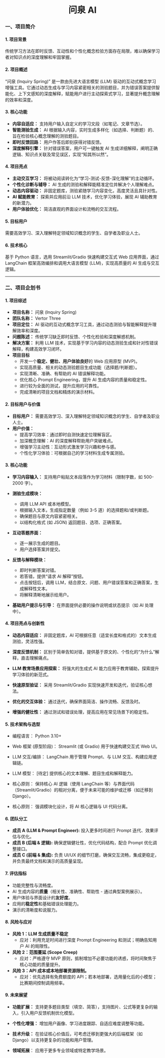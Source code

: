 <h1 align = "center">问泉 AI</h1>

### 一、项目简介

#### 1. 项目背景
传统学习方法在即时反馈、互动性和个性化概念检验方面存在局限，难以确保学习者对知识点的深度理解和牢固掌握。

#### 2. 项目概述
“问泉 (Inquiry Spring)” 是一款由先进大语言模型 (LLM) 驱动的互动式概念学习增强工具。它通过动态生成与学习内容紧密相关的测验题目，并为错误答案提供智能化、上下文感知的深度解释，赋能用户进行主动探索式学习，显著提升概念理解的效率和深度。

#### 3. 核心功能
* **内容自适应：** 支持用户输入自定义的学习文段（如笔记、文章节选）。
* **智能测验生成：** AI 根据输入内容，实时生成多样化（如选择、判断题）的、旨在检验核心概念理解的测验题目。
* **即时反馈回路：** 用户作答后即刻获得对错反馈。
* **深度解释引擎：** 针对错误答案，用户可一键触发 AI 生成详细解释，阐明正确逻辑、知识点关联及常见误区，实现“知其所以然”。

#### 4. 项目亮点
* **主动交互学习：** 将被动阅读转化为“学习-测试-反馈-深化理解”的主动循环。
* **个性化诊断与辅导：** AI 生成的测验和解释能精准定位并解决个人理解难点。
* **动态内容驱动：** 非固定题库，测验紧随学习内容变化，高度灵活且具针对性。
* **AI 赋能教育：** 探索并应用前沿 LLM 技术，优化学习体验，展现 AI 辅助教育的新潜力。
* **用户体验优化：** 简洁直观的界面设计和流畅的交互流程。

#### 5. 目标用户
需要高效学习、深入理解特定领域知识概念的学生、自学者及职业人士。

#### 6. 技术核心
基于 Python 语言，选用 Streamlit/Gradio 快速构建交互式 Web 应用界面，通过 LangChain 框架高效编排和调用大语言模型 (LLM)，实现高质量的 AI 生成与交互逻辑。

---

### 二、项目企划书

#### 1. 项目综述
*   **项目名称：** 问泉 (Inquiry Spring)
*   **团队名称：** Vertor Three
*   **项目定位：** AI 驱动的互动式概念学习工具，通过动态测验与智能解释提升理解效率和深度。
*   **问题陈述：** 传统学习缺乏即时反馈、个性化检验和深度解惑机制。
*   **解决方案：** 利用 LLM 技术，实现基于学习内容的动态测验生成和针对性错误解释，构建高效学习闭环。
*   **项目目标**
    * 开发一个**稳定、健壮、用户体验良好**的 Web 应用原型 (MVP)。
    * 实现高质量、相关的动态测验题目生成功能（选择题/判断题）。
    * 实现清晰、准确、有帮助的 AI 错误解释功能。
    * 优化核心 Prompt Engineering，提升 AI 生成内容的质量和稳定性。
    * 进行较为全面的测试，提升应用的可靠性。
    * 完成清晰的项目文档和精炼的演示材料。

#### 2. 目标用户与价值
*   **目标用户：** 需要高效学习、深入理解特定领域知识概念的学生、自学者及职业人士。
*   **用户价值：**
    - 提高学习效率：通过即时自测快速定位理解盲区。
    - 加深概念理解：AI 的深度解释帮助用户突破难点。
    - 增强学习主动性：互动形式激发学习兴趣和参与感。
    - 个性化学习体验：可根据自己的学习材料生成专属测验。


#### 3. 核心功能

- **学习内容输入：** 支持用户粘贴文本段落作为学习材料（限制字数，如 500-2000 字）。

- **测验生成模块：**
    - 调用 LLM API 或本地模型。
    - 根据输入文本，生成指定数量（例如 3-5 道）的选择题和/或判断题。
    - 确保题目与原文内容紧密相关。
    - 以结构化格式 (如 JSON) 返回题目、选项、正确答案。

- **互动答题界面：**
    - 逐一展示生成的题目。
    - 用户选择答案并提交。

- **反馈与解释模块：**
    - 即时判断答案对错。
    - 若答错，提供“请求 AI 解释”按钮。
    - 点击按钮后，调用 LLM，结合原文、问题、用户错误答案和正确答案，生成解释性文本。
    - 将解释清晰地展示给用户。

- **基础用户提示与引导：** 在界面提供必要的操作说明或状态提示（如 AI 处理中）。


#### 4. 项目亮点与创新性

- **动态内容适应：** 非固定题库，AI 可根据任意（适宜长度和格式的）文本生成测验，灵活性强。

- **深度反馈机制：** 区别于简单告知对错，提供基于原文的、个性化的“为什么”解释，直击理解痛点。

- **LLM 教育场景应用探索：** 将强大的生成式 AI 能力应用于教育辅助，探索提升学习体验的新范式。

- **快速原型验证：** 采用 Streamlit/Gradio 实现快速开发和迭代，验证核心想法。

- **优化的交互体验：** 通过迭代，确保界面简洁、操作流畅、反馈及时。

- **增强的健壮性：** 通过测试和错误处理，提高应用在常见场景下的稳定性。


#### 5. 技术架构与选型

- 编程语言： Python 3.10+

- Web 框架 (原型阶段)： Streamlit (或 Gradio) 用于快速构建交互式 Web UI。

- LLM 交互/编排： LangChain 用于管理 Prompt、与 LLM 交互、构建应用逻辑链。

- LLM 模型： [待定] 提供核心的文本理解、题目生成和解释能力。

- 核心原则： 保持核心 AI 逻辑（使用 LangChain 等）与界面代码（Streamlit/Gradio）的相对分离，便于未来可能的维护或迁移（如迁移到 Django）。

- 核心原则： 强调模块化设计，将 AI 核心逻辑与 UI 代码分离。


#### 6. 团队分工
*   **成员 A (LLM & Prompt Engineer):** 投入更多时间进行 Prompt 迭代、效果评估与优化。
*   **成员 B (后端 & 逻辑):** 确保逻辑健壮性，优化代码结构，配合 Prompt 优化调整接口。
*   **成员 C (前端 & 集成):** 负责 UI/UX 的细节打磨，确保交互流畅，集成更稳定，并负责最终文档和演示的高质量呈现。

#### 7. 评估指标

* 功能完整性与流畅度。
* AI 生成内容的**质量**（相关性、准确性、帮助性 - 通过典型案例展示）。
* 用户体验与界面设计的**友好度**。
* 应用的**稳定性**和基础错误处理能力。
* 演示的清晰度和说服力。

#### 8. 风险与应对
* **风险 1：LLM 生成质量不稳定**
    * 应对：利用充足时间进行深度 Prompt Engineering 和测试；明确告知用户 AI 的局限性。
* **风险 2：范围蔓延 (Scope Creep)**
    * 应对：严格遵守 MVP 原则，抵制增加不必要功能的诱惑，将时间聚焦于核心功能的质量提升。
* **风险 3：API 成本或本地部署资源限制。**
    * 应对：优先选择有免费额度的 API；若本地部署，选用量化后的小模型；比赛期间控制调用频率。

#### 9. 未来展望
* **功能扩展：** 支持更多题目类型（填空、简答），支持图片、公式等更复杂的输入，引入用户反馈机制优化模型。

* **个性化增强：** 增加用户画像、学习进度跟踪、自适应难度调整等功能。

* **技术升级：** 在验证核心价值后，可考虑迁移到更强大的后端框架（如 Django）以支持更复杂的功能和用户管理。

* **领域拓展**： 应用于更多专业领域或特定教学场景。